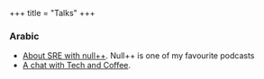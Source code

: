 +++
title = "Talks"
+++


### Arabic

* [About SRE with null++](https://nullplus.plus/episodes/episode41-sre-with-mosab-ibrahim). Null++ is one of my
favourite podcasts
* [A chat with Tech and Coffee](https://www.youtube.com/watch?v=1ehCq1HQ0P0).

